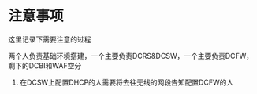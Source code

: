 # 注意事项

这里记录下需要注意的过程

两个人负责基础环境搭建，一个主要负责DCRS&DCSW，一个主要负责DCFW，剩下的DCBI和WAF空分

1. 在DCSW上配置DHCP的人需要将去往无线的网段告知配置DCFW的人